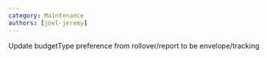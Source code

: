 ```yaml
---
category: Maintenance
authors: [joel-jeremy]
---
```


Update budgetType preference from rollover/report to be envelope/tracking
